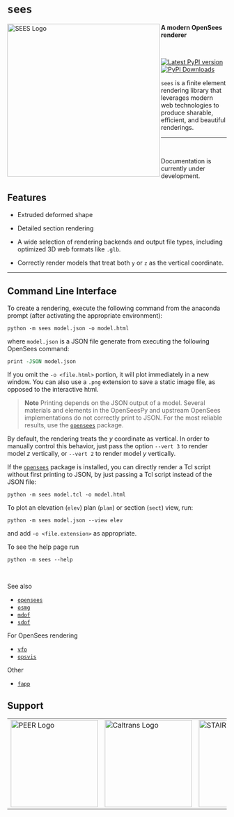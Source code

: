 # `sees`

<!--
<img align="left" src="https://raw.githubusercontent.com/BRACE2/OpenSeesRT/master/docs/figures/banner.png" width="150px" alt="OpenSees">
-->

<img align="left" src="https://github.com/claudioperez/opensees/blob/master/docs/figures/hockling.png?raw=true" width="350px" alt="SEES Logo">

<!--
https://github.com/claudioperez/sees/blob/master/docs/figures/hockling.png?raw=true
-->

**A modern OpenSees renderer**

<br>

<!-- 
-------------------------------------------------------------------- 
-->

<div style="align:center">

[![Latest PyPI version](https://img.shields.io/pypi/v/sees?logo=pypi&style=for-the-badge)](https://pypi.python.org/pypi/sees)
[![PyPI Downloads](https://img.shields.io/pypi/dm/sees?style=for-the-badge)](https://pypi.org/project/sees)

<!--
[![Latest conda-forge version](https://img.shields.io/conda/vn/conda-forge/sees?logo=conda-forge&style=for-the-badge)](https://anaconda.org/conda-forge/sees)
[![](https://img.shields.io/conda/v/sees/sees?color=%23660505&style=for-the-badge)](https://anaconda.org/sees/sees)
-->

</div>

<!-- 
-------------------------------------------------------------------- 
-->

`sees` is a finite element rendering library that leverages modern 
web technologies to produce sharable, efficient, and beautiful renderings.


<!-- Badge links -->

[pypi-d-image]: https://img.shields.io/pypi/dm/sees.svg
[license-badge]: https://img.shields.io/pypi/l/sees.svg
[pypi-d-link]: https://pypi.org/project/sees
[pypi-v-image]: https://img.shields.io/pypi/v/sees.svg
[pypi-v-link]: https://pypi.org/project/sees


-------------------------------------------------------------------- 

<br>

Documentation is currently under development.

## Features

- Extruded deformed shape

- Detailed section rendering

- A wide selection of rendering backends and output file types, including 
  optimized 3D web formats like `.glb`.

- Correctly render models that treat both `y` or `z` as the
  vertical coordinate.

-------------------------------------------------------------------- 

## Command Line Interface

To create a rendering, execute the following command from the anaconda prompt (after activating the appropriate environment):

```shell
python -m sees model.json -o model.html
```

where `model.json` is a JSON file generate from executing the following OpenSees command:

```tcl
print -JSON model.json
```

If you omit the `-o <file.html>` portion, it will plot immediately in a new
window. You can also use a `.png` extension to save a static image file, as
opposed to the interactive html.

> **Note** Printing depends on the JSON output of a model. Several materials and
> elements in the OpenSeesPy and upstream OpenSees implementations do not
> correctly print to JSON. For the most reliable results, use the
> [`opensees`](https://pypi.org/project/opensees) package.

By default, the rendering treats the $y$ coordinate as vertical.
In order to manually control this behavior, just pass the  option 
`--vert 3` to render model $z$ vertically, or `--vert 2` to render model $y$ vertically.

If the [`opensees`](https://pypi.org/project/opensees) package is installed,
you can directly render a Tcl script without first printing to JSON, 
by just passing a Tcl script instead of the JSON file:

```shell
python -m sees model.tcl -o model.html
```

To plot an elevation (`elev`) plan (`plan`) or section (`sect`) view, run:

```shell
python -m sees model.json --view elev
```

and add `-o <file.extension>` as appropriate.

To see the help page run

```shell
python -m sees --help
```



<br>

See also

- [`opensees`](https://github.com/claudioperez/opensees)
- [`osmg`](https://pypi.org/project/osmg)
- [`mdof`](https://pypi.org/project/mdof)
- [`sdof`](https://pypi.org/project/sdof)

For OpenSees rendering

- [`vfo`](https://vfo.readthedocs.io/en/latest/)
- [`opsvis`](https://opsvis.readthedocs.io/en/latest/index.html)

Other

- [`fapp`](https://github.com/wcfrobert/fapp)

## Support

<table align="center">
<tr>

  <td>
    <a href="https://peer.berkeley.edu">
    <img src="https://raw.githubusercontent.com/claudioperez/sdof/master/docs/assets/peer-black-300.png"
         alt="PEER Logo" width="200"/>
    </a>
  </td>

  <td>
    <a href="https://dot.ca.gov/">
    <img src="https://raw.githubusercontent.com/claudioperez/sdof/master/docs/assets/Caltrans.svg.png"
         alt="Caltrans Logo" width="200"/>
    </a>
  </td>

  <td>
    <a href="https://brace2.herokuapp.com">
    <img src="https://raw.githubusercontent.com/claudioperez/sdof/master/docs/assets/stairlab.svg"
         alt="STAIRlab Logo" width="200"/>
    </a>
  </td>
 
 </tr>
</table>

